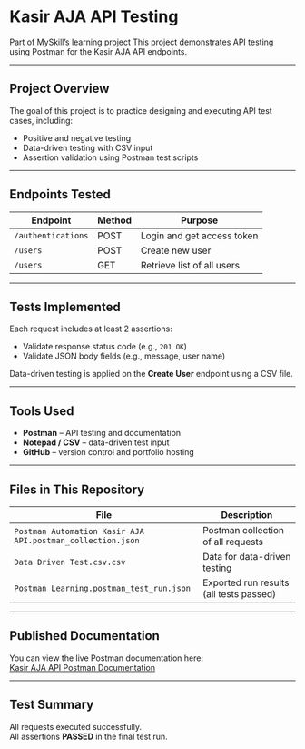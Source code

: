 # Kasir AJA API Testing

Part of MySkill’s learning project
This project demonstrates API testing using Postman for the Kasir AJA API endpoints.

---

## Project Overview
The goal of this project is to practice designing and executing API test cases, including:
- Positive and negative testing
- Data-driven testing with CSV input
- Assertion validation using Postman test scripts

---

## Endpoints Tested
| Endpoint | Method | Purpose |
|-----------|---------|----------|
| `/authentications` | POST | Login and get access token |
| `/users` | POST | Create new user |
| `/users` | GET | Retrieve list of all users |

---

##  Tests Implemented
Each request includes at least 2 assertions:
- Validate response status code (e.g., `201 OK`)
- Validate JSON body fields (e.g., message, user name)

Data-driven testing is applied on the **Create User** endpoint using a CSV file.

---

## Tools Used
- **Postman** – API testing and documentation  
- **Notepad / CSV** – data-driven test input  
- **GitHub** – version control and portfolio hosting  

---

## Files in This Repository
| File | Description |
|------|--------------|
| `Postman Automation Kasir AJA API.postman_collection.json` | Postman collection of all requests |
| `Data Driven Test.csv.csv` | Data for data-driven testing |
| `Postman Learning.postman_test_run.json` | Exported run results (all tests passed) |

---

## Published Documentation
You can view the live Postman documentation here:  
[Kasir AJA API Postman Documentation]([https://documenter.getpostman.com/view/XXXXXX](https://documenter.getpostman.com/view/49033900/2sB3QJNWDv))

---

## Test Summary
All requests executed successfully.  
All assertions **PASSED** in the final test run.
